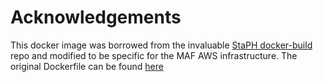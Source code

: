 # Acknowledgements

This docker image was borrowed from the invaluable [StaPH docker-build](https://github.com/StaPH-B/docker-builds/) repo and modified to be specific for the MAF AWS infrastructure. The original Dockerfile can be found [here](https://github.com/StaPH-B/docker-builds/blob/master/bakta/1.9.4/Dockerfile)
